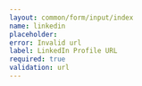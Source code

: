 ```yaml
---
layout: common/form/input/index
name: linkedin
placeholder:
error: Invalid url
label: LinkedIn Profile URL
required: true
validation: url
---
```

